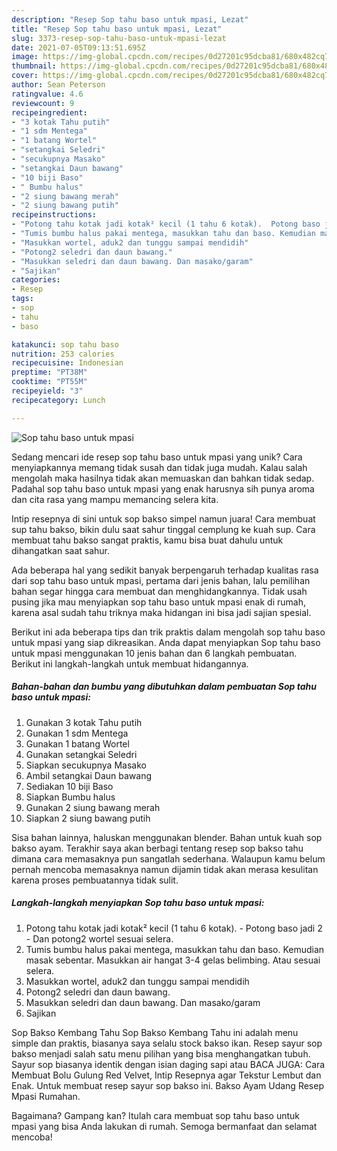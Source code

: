 ```yaml
---
description: "Resep Sop tahu baso untuk mpasi, Lezat"
title: "Resep Sop tahu baso untuk mpasi, Lezat"
slug: 3373-resep-sop-tahu-baso-untuk-mpasi-lezat
date: 2021-07-05T09:13:51.695Z
image: https://img-global.cpcdn.com/recipes/0d27201c95dcba81/680x482cq70/sop-tahu-baso-untuk-mpasi-foto-resep-utama.jpg
thumbnail: https://img-global.cpcdn.com/recipes/0d27201c95dcba81/680x482cq70/sop-tahu-baso-untuk-mpasi-foto-resep-utama.jpg
cover: https://img-global.cpcdn.com/recipes/0d27201c95dcba81/680x482cq70/sop-tahu-baso-untuk-mpasi-foto-resep-utama.jpg
author: Sean Peterson
ratingvalue: 4.6
reviewcount: 9
recipeingredient:
- "3 kotak Tahu putih"
- "1 sdm Mentega"
- "1 batang Wortel"
- "setangkai Seledri"
- "secukupnya Masako"
- "setangkai Daun bawang"
- "10 biji Baso"
- " Bumbu halus"
- "2 siung bawang merah"
- "2 siung bawang putih"
recipeinstructions:
- "Potong tahu kotak jadi kotak² kecil (1 tahu 6 kotak).  Potong baso jadi 2 Dan potong2 wortel sesuai selera."
- "Tumis bumbu halus pakai mentega, masukkan tahu dan baso. Kemudian masak sebentar. Masukkan air hangat 3-4 gelas belimbing. Atau sesuai selera."
- "Masukkan wortel, aduk2 dan tunggu sampai mendidih"
- "Potong2 seledri dan daun bawang."
- "Masukkan seledri dan daun bawang. Dan masako/garam"
- "Sajikan"
categories:
- Resep
tags:
- sop
- tahu
- baso

katakunci: sop tahu baso 
nutrition: 253 calories
recipecuisine: Indonesian
preptime: "PT38M"
cooktime: "PT55M"
recipeyield: "3"
recipecategory: Lunch

---
```



![Sop tahu baso untuk mpasi](https://img-global.cpcdn.com/recipes/0d27201c95dcba81/680x482cq70/sop-tahu-baso-untuk-mpasi-foto-resep-utama.jpg)

Sedang mencari ide resep sop tahu baso untuk mpasi yang unik? Cara menyiapkannya memang tidak susah dan tidak juga mudah. Kalau salah mengolah maka hasilnya tidak akan memuaskan dan bahkan tidak sedap. Padahal sop tahu baso untuk mpasi yang enak harusnya sih punya aroma dan cita rasa yang mampu memancing selera kita.

Intip resepnya di sini untuk sop bakso simpel namun juara! Cara membuat sup tahu bakso, bikin dulu saat sahur tinggal cemplung ke kuah sup. Cara membuat tahu bakso sangat praktis, kamu bisa buat dahulu untuk dihangatkan saat sahur.

Ada beberapa hal yang sedikit banyak berpengaruh terhadap kualitas rasa dari sop tahu baso untuk mpasi, pertama dari jenis bahan, lalu pemilihan bahan segar hingga cara membuat dan menghidangkannya. Tidak usah pusing jika mau menyiapkan sop tahu baso untuk mpasi enak di rumah, karena asal sudah tahu triknya maka hidangan ini bisa jadi sajian spesial.


Berikut ini ada beberapa tips dan trik praktis dalam mengolah sop tahu baso untuk mpasi yang siap dikreasikan. Anda dapat menyiapkan Sop tahu baso untuk mpasi menggunakan 10 jenis bahan dan 6 langkah pembuatan. Berikut ini langkah-langkah untuk membuat hidangannya.

<!--inarticleads1-->

##### Bahan-bahan dan bumbu yang dibutuhkan dalam pembuatan Sop tahu baso untuk mpasi:

1. Gunakan 3 kotak Tahu putih
1. Gunakan 1 sdm Mentega
1. Gunakan 1 batang Wortel
1. Gunakan setangkai Seledri
1. Siapkan secukupnya Masako
1. Ambil setangkai Daun bawang
1. Sediakan 10 biji Baso
1. Siapkan  Bumbu halus
1. Gunakan 2 siung bawang merah
1. Siapkan 2 siung bawang putih


Sisa bahan lainnya, haluskan menggunakan blender. Bahan untuk kuah sop bakso ayam. Terakhir saya akan berbagi tentang resep sop bakso tahu dimana cara memasaknya pun sangatlah sederhana. Walaupun kamu belum pernah mencoba memasaknya namun dijamin tidak akan merasa kesulitan karena proses pembuatannya tidak sulit. 

<!--inarticleads2-->

##### Langkah-langkah menyiapkan Sop tahu baso untuk mpasi:

1. Potong tahu kotak jadi kotak² kecil (1 tahu 6 kotak).  - Potong baso jadi 2 - Dan potong2 wortel sesuai selera.
1. Tumis bumbu halus pakai mentega, masukkan tahu dan baso. Kemudian masak sebentar. Masukkan air hangat 3-4 gelas belimbing. Atau sesuai selera.
1. Masukkan wortel, aduk2 dan tunggu sampai mendidih
1. Potong2 seledri dan daun bawang.
1. Masukkan seledri dan daun bawang. Dan masako/garam
1. Sajikan


Sop Bakso Kembang Tahu Sop Bakso Kembang Tahu ini adalah menu simple dan praktis, biasanya saya selalu stock bakso ikan. Resep sayur sop bakso menjadi salah satu menu pilihan yang bisa menghangatkan tubuh. Sayur sop biasanya identik dengan isian daging sapi atau BACA JUGA: Cara Membuat Bolu Gulung Red Velvet, Intip Resepnya agar Tekstur Lembut dan Enak. Untuk membuat resep sayur sop bakso ini. Bakso Ayam Udang Resep Mpasi Rumahan. 

Bagaimana? Gampang kan? Itulah cara membuat sop tahu baso untuk mpasi yang bisa Anda lakukan di rumah. Semoga bermanfaat dan selamat mencoba!
